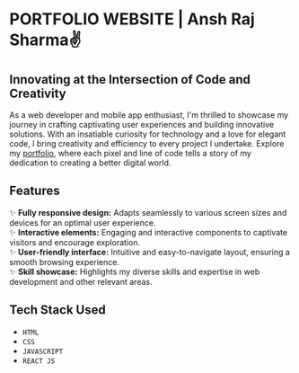 # PORTFOLIO WEBSITE | Ansh Raj Sharma✌️
## Innovating at the Intersection of Code and Creativity

As a web developer and mobile app enthusiast, I'm thrilled to showcase my journey in crafting captivating user experiences and building innovative solutions. With an insatiable curiosity for technology and a love for elegant code, I bring creativity and efficiency to every project I undertake. Explore my <a href='https://ansh-raj-sharma.vercel.app/'>portfolio</a>, where each pixel and line of code tells a story of my dedication to creating a better digital world.

## Features
✨ **Fully responsive design:** Adapts seamlessly to various screen sizes and devices for an optimal user experience. <br>
✨ **Interactive elements:** Engaging and interactive components to captivate visitors and encourage exploration. <br>
✨ **User-friendly interface:** Intuitive and easy-to-navigate layout, ensuring a smooth browsing experience. <br>
✨ **Skill showcase:** Highlights my diverse skills and expertise in web development and other relevant areas. <br>

## Tech Stack Used
* `HTML`
* `CSS`
* `JAVASCRIPT`
* `REACT JS`
